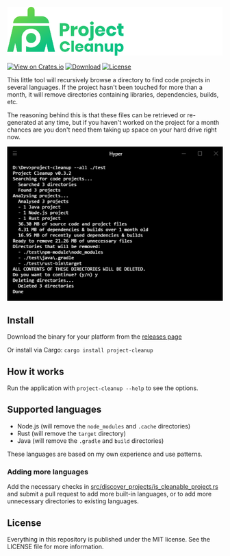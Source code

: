 [![Project Cleanup](./readme_logo.png)](https://woubuc.github.io/project-cleanup/)

[![View on Crates.io](https://img.shields.io/crates/v/project-cleanup.svg)](https://crates.io/crates/project-cleanup)
[![Download](https://img.shields.io/badge/download-latest-informational.svg)](https://github.com/woubuc/project-cleanup/releases/latest)
[![License](https://img.shields.io/github/license/woubuc/project-cleanup.svg)](https://github.com/woubuc/project-cleanup/blob/master/LICENSE)

This little tool will recursively browse a directory to find code
projects in several languages. If the project hasn't been touched for
more than a month, it will remove directories containing libraries,
dependencies, builds, etc.

The reasoning behind this is that these files can be retrieved or
re-generated at any time, but if you haven't worked on the project for
a month chances are you don't need them taking up space on your hard
drive right now.

![Screenshot](readme_screenshot.png)

## Install
Download the binary for your platform from the
[releases page](https://github.com/woubuc/project-cleanup/releases)

Or install via Cargo: `cargo install project-cleanup`

## How it works
Run the application with `project-cleanup --help` to see the options.

## Supported languages
- Node.js (will remove the `node_modules` and `.cache` directories)
- Rust (will remove the `target` directory)
- Java (will remove the `.gradle` and `build` directories)

These languages are based on my own experience and use patterns.

### Adding more languages
Add the necessary checks in
[src/discover_projects/is_cleanable_project.rs](https://github.com/woubuc/project-cleanup/blob/master/src/discover_projects/is_cleanable_project.rs)
and submit a pull request to add more built-in languages, or to add
more unnecessary directories to existing languages.

## License
Everything in this repository is published under the MIT license. See
the LICENSE file for more information.

